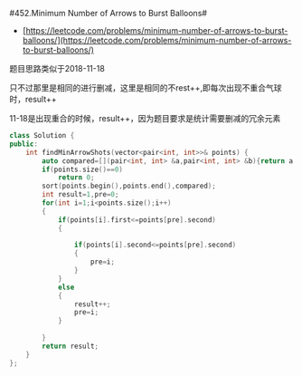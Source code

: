 #452.Minimum Number of Arrows to Burst Balloons#

- [https://leetcode.com/problems/minimum-number-of-arrows-to-burst-balloons/](https://leetcode.com/problems/minimum-number-of-arrows-to-burst-balloons/)

题目思路类似于2018-11-18

只不过那里是相同的进行删减，这里是相同的不rest++,即每次出现不重合气球时，result++

11-18是出现重合的时候，result++，因为题目要求是统计需要删减的冗余元素

```c++
class Solution {
public:
    int findMinArrowShots(vector<pair<int, int>>& points) {
        auto compared=[](pair<int, int> &a,pair<int, int> &b){return a.first<b.first||a.first==b.first&&a.second<b.second;};
        if(points.size()==0)
            return 0;
        sort(points.begin(),points.end(),compared);
        int result=1,pre=0;
        for(int i=1;i<points.size();i++)
        {
            if(points[i].first<=points[pre].second)
            {
                
                if(points[i].second<=points[pre].second)
                {
                    pre=i;
                }
            }
            else
            {
                result++;
                pre=i;
            }
            
        }
        return result;
    }
};
```

